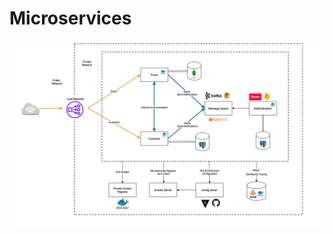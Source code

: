 # Microservices
![microservice-fraud-demo](https://raw.githubusercontent.com/RUSHABH82/microservice-fraud-demo/main/system-flow.png)

